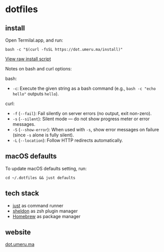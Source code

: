 # dotfiles

## install
Open Termilal.app, and run:

```
bash -c "$(curl -fsSL https://dot.umeru.ma/install)"
```

<a href="https://dot.umeru.ma/install" target="_blank" rel="noopener noreferrer">View raw install script</a>

Notes on bash and curl options:

bash:
- `-c`: Execute the given string as a bash command (e.g., `bash -c "echo hello"` outputs `hello`).

curl:
- `-f` (`--fail`): Fail silently on server errors (no output, exit non-zero).
- `-s` (`--silent`): Silent mode — do not show progress meter or error messages.
- `-S` (`--show-error`): When used with `-s`, show error messages on failure (since `-s` alone is fully silent).
- `-L` (`--location`): Follow HTTP redirects automatically.

## macOS defaults
To update macOS defaults setting, run:

```
cd ~/.dotfiles && just defaults
```

## tech stack

- [just](https://github.com/casey/just#readme) as command runner
- [sheldon](https://github.com/rossmacarthur/sheldon#readme) as zsh plugin manager
- [Homebrew](https://docs.brew.sh/Manpage) as package manager

## website

[dot.umeru.ma](https://dot.umeru.ma)
